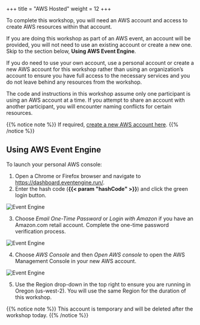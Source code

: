 +++
title = "AWS Hosted"
weight = 12
+++

To complete this workshop, you will need an AWS account and access to create AWS resources within that account.

If you are doing this workshop as part of an AWS event, an account will be provided, you will not need to use an existing account or create a new one. Skip to the section below, **Using AWS Event Engine**.

If you do need to use your own account, use a personal account or create a new AWS account for this workshop rather than using an organization’s account to ensure you have full access to the necessary services and you do not leave behind any resources from the workshop.

The code and instructions in this workshop assume only one participant is using an AWS account at a time. If you attempt to share an account with another participant, you will encounter naming conflicts for certain resources.

{{% notice note %}}
If required, [create a new AWS account here](https://portal.aws.amazon.com/gp/aws/developer/registration/index.html).
{{% /notice %}}

## Using AWS Event Engine

To launch your personal AWS console:

1. Open a Chrome or Firefox browser and navigate to https://dashboard.eventengine.run/.
2. Enter the hash code (**{{< param "hashCode" >}}**) and click the green login button.

![Event Engine](../images/setup1.png)

3. Choose *Email One-Time Password* or *Login with Amazon* if you have an Amazon.com retail account. Complete the one-time password verification process.

![Event Engine](../images/setup2.png)

4. Choose *AWS Console* and then *Open AWS console* to open the AWS Management Console in your new AWS account.

![Event Engine](../images/setup3.png)

5. Use the Region drop-down in the top right to ensure you are running in Oregon (us-west-2). You will use the same Region for the duration of this workshop.


{{% notice note %}}
This account is temporary and will be deleted after the workshop today.
{{% /notice %}}